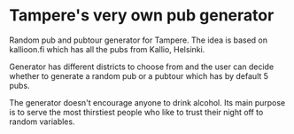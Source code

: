 # Tampere's very own pub generator


Random pub and pubtour generator for Tampere. The idea is based on kallioon.fi which has all the pubs from Kallio, Helsinki.

Generator has different districts to choose from and the user can decide whether to generate a random pub or a pubtour which has by default 5 pubs.

The generator doesn't encourage anyone to drink alcohol. Its main purpose is to serve the most thirstiest people who like to trust their night off to random variables.

